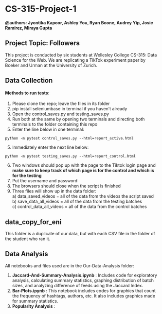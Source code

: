 # CS-315-Project-1
#### @authors: Jyontika Kapoor, Ashley You, Ryan Boone, Audrey Yip, Josie Ramírez, Miraya Gupta
## Project Topic: Followers

This project is conducted by six students at Wellesley College CS-315: Data Science for the Web.
We are replicating a TikTok experiment paper by Boeker and Urman at the University of Zurich.

## Data Collection
#### Methods to run tests:
1. Please clone the repo; leave the files in its folder
2. pip install seleniumbase in terminal if you haven't already
3. Open the control_saves.py and testing_saves.py
4. Run both at the same by opening two terminals and directing both terminals to the folder containing this repo
5. Enter the line below in one terminal:

```
python -m pytest control_saves.py --html=report_active.html
```
5. Immediately enter the next line below:

```
python -m pytest testing_saves.py --html=report_control.html

```
6. Two windows should pop up with the page to the Tiktok login page and **make sure to keep track of which page is for the control and which is for the testing**
7. Put the username and password
8. The browsers should close when the script is finished
9. Three files will show up in the data folder: <br />
       a) data_saved_videos = all of the data from the videos the script saved <br />
       b) save_data_all_videos = all of the data from the testing batches <br />
       c) control_data_all_videos = all of the data from the control batches <br />

## data_copy_for_eni 
This folder is a duplicate of our data, but with each CSV file in the folder of the student who ran it. 


## Data Analysis
All notebooks and files used are in the Our-Data-Analysis folder:

1. **Jaccard-And-Summary-Analysis.ipynb** : Includes code for exploratory analysis, calculating summary statistics, graphing distribution of batch sizes, and analyzing difference of feeds using the Jaccard Index.
2. **Bar-Plots.ipynb** : This notebook includes codes for graphics that count the frequency of hashtags, authors, etc. It also includes graphics made for summary statistics.
3. **Popularity Analysis** :
